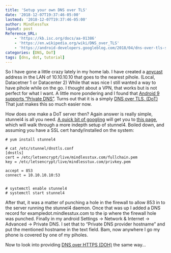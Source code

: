 ```yaml
---
title: 'Setup your own DNS over TLS'
date: '2018-12-07T19:37:46-05:00'
lastmod: '2018-12-07T19:37:46-05:00'
author: MindlessTux
layout: post
Reference_URL:
    - 'https://kb.isc.org/docs/aa-01386'
    - 'https://en.wikipedia.org/wiki/DNS_over_TLS'
    - 'https://android-developers.googleblog.com/2018/04/dns-over-tls-support-in-android-p.html'
categories: [DNS, DoT]
tags: [dns, dot, tutorial]
---
```


So I have gone a little crazy lately in my home lab. I have created a [anycast](https://en.wikipedia.org/wiki/Anycast) address in the LAN of 10.10.10.10 that goes to the nearest pihole. (Local, Datacetner 1 or Datacenter 2) While that was nice I still wanted a way to have pihole while on the go. I thought about a VPN, that works but is not perfect for what I want. A little more pondering and I found that [Android 9 supports “Private DNS”](https://android-developers.googleblog.com/2018/04/dns-over-tls-support-in-android-p.html). Turns out that it is a simply [DNS over TLS. (DoT)](https://en.wikipedia.org/wiki/DNS_over_TLS) That just makes this so much easier now.

<!--readmore-->

How does one make a DoT server then? Again answer is really simple, stunnel4 is all you need. [A quick bit of googling](http://lmgtfy.com/?q=dns+over+tls+stunnel) will get you to [this page](https://kb.isc.org/docs/aa-01386), which will walk through a more indepth setup of stunnel4. Boiled down, and assuming you have a SSL cert handy/installed on the system:

```
# yum install stunnel4

# cat /etc/stunnel/dnstls.conf
[dnstls]
cert = /etc/letsencrypt/live/mindlesstux.com/fullchain.pem
key = /etc/letsencrypt/live/mindlesstux.com/privkey.pem

accept = 853
connect = 10.10.10.10:53


# systemctl enable stunnel4
# systemctl start stunnel4
```

After that, it was a matter of punching a hole in the firewall to allow 853 in to the server running the stunnel4 daemon. Once that was up I added a DNS record for exampledot.mindlesstux.com to the ip where the firewall hole was punched. Finally in my android Settings -&gt; Network &amp; Internet -&gt; Advanced -&gt; Private DNS. I set that to “Private DNS provider hostname” and put the mentioned hostname in the text field. Bam, now anywhere I go my phone is covered by one of my piholes.

Now to look into providing [DNS over HTTPS (DOH)](https://en.wikipedia.org/wiki/DNS_over_HTTPS) the same way…